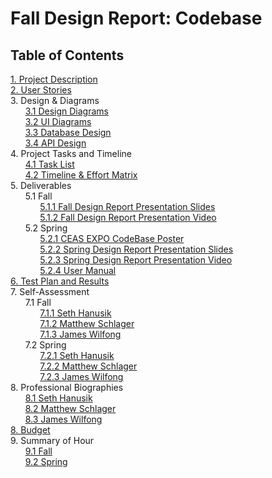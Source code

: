 # Fall Design Report: Codebase

## Table of Contents	

[1. Project Description](Homework/ProjectDescription.md)<br>
[2. User Stories](Homework/UserStories.md)<br>
3. Design & Diagrams<br>
&nbsp;&nbsp;&nbsp;&nbsp;&nbsp;&nbsp;[3.1 Design Diagrams](Homework/Design-Diagrams/Design-Diagrams.md) <br>
&nbsp;&nbsp;&nbsp;&nbsp;&nbsp;&nbsp;[3.2 UI Diagrams](Homework/UI-Diagrams/UI-Diagrams.md) <br>
&nbsp;&nbsp;&nbsp;&nbsp;&nbsp;&nbsp;[3.3 Database Design](Homework/DatabaseDesign.md) <br>
&nbsp;&nbsp;&nbsp;&nbsp;&nbsp;&nbsp;[3.4 API Design](Homework/APIDesign.md) <br>
4. Project Tasks and Timeline<br>
&nbsp;&nbsp;&nbsp;&nbsp;&nbsp;&nbsp;[4.1 Task List](Homework/TaskList.md)<br>
&nbsp;&nbsp;&nbsp;&nbsp;&nbsp;&nbsp;[4.2 Timeline & Effort Matrix](Homework/Timeline.md)<br>
5. Deliverables<br>
&nbsp;&nbsp;&nbsp;&nbsp;&nbsp;&nbsp;5.1 Fall<br>
&nbsp;&nbsp;&nbsp;&nbsp;&nbsp;&nbsp;&nbsp;&nbsp;&nbsp;&nbsp;&nbsp;&nbsp;[5.1.1 Fall Design Report Presentation Slides](Homework/CodebaseFallSlides.pdf)<br>
&nbsp;&nbsp;&nbsp;&nbsp;&nbsp;&nbsp;&nbsp;&nbsp;&nbsp;&nbsp;&nbsp;&nbsp;[5.1.2 Fall Design Report Presentation Video](https://youtu.be/XI5yE5JecKU)<br>
&nbsp;&nbsp;&nbsp;&nbsp;&nbsp;&nbsp;5.2 Spring<br>
&nbsp;&nbsp;&nbsp;&nbsp;&nbsp;&nbsp;&nbsp;&nbsp;&nbsp;&nbsp;&nbsp;&nbsp;[5.2.1 CEAS EXPO CodeBase Poster](Homework/CodeBasePoster.pdf)<br>
&nbsp;&nbsp;&nbsp;&nbsp;&nbsp;&nbsp;&nbsp;&nbsp;&nbsp;&nbsp;&nbsp;&nbsp;[5.2.2 Spring Design Report Presentation Slides](Homework/CodeBaseSpringSlides.pdf)<br>
&nbsp;&nbsp;&nbsp;&nbsp;&nbsp;&nbsp;&nbsp;&nbsp;&nbsp;&nbsp;&nbsp;&nbsp;[5.2.3 Spring Design Report Presentation Video](https://www.youtube.com/watch?v=jkGHWA6MWX4)<br>
&nbsp;&nbsp;&nbsp;&nbsp;&nbsp;&nbsp;&nbsp;&nbsp;&nbsp;&nbsp;&nbsp;&nbsp;[5.2.4 User Manual](https://kisunah.github.io/senior-design/)<br>
[6. Test Plan and Results](Homework/TestPlan.md)<br>
7. Self-Assessment<br>
&nbsp;&nbsp;&nbsp;&nbsp;&nbsp;&nbsp;7.1 Fall<br>
&nbsp;&nbsp;&nbsp;&nbsp;&nbsp;&nbsp;&nbsp;&nbsp;&nbsp;&nbsp;&nbsp;&nbsp;[7.1.1 Seth Hanusik](Homework/Individual-Capstone-Assessment/HanusikIndividualCapstoneAssessmentFall.md)<br>
&nbsp;&nbsp;&nbsp;&nbsp;&nbsp;&nbsp;&nbsp;&nbsp;&nbsp;&nbsp;&nbsp;&nbsp;[7.1.2 Matthew Schlager](Homework/Individual-Capstone-Assessment/SchlagerIndividualCapstoneAssessmentFall.md)<br>
&nbsp;&nbsp;&nbsp;&nbsp;&nbsp;&nbsp;&nbsp;&nbsp;&nbsp;&nbsp;&nbsp;&nbsp;[7.1.3 James Wilfong](Homework/Individual-Capstone-Assessment/WilfongIndividualCapstoneAssessmentFall.md) <br>
&nbsp;&nbsp;&nbsp;&nbsp;&nbsp;&nbsp;7.2 Spring<br>
&nbsp;&nbsp;&nbsp;&nbsp;&nbsp;&nbsp;&nbsp;&nbsp;&nbsp;&nbsp;&nbsp;&nbsp;[7.2.1 Seth Hanusik](Homework/Individual-Capstone-Assessment/HanusikIndividualCapstoneAssessmentSpring.md)<br>
&nbsp;&nbsp;&nbsp;&nbsp;&nbsp;&nbsp;&nbsp;&nbsp;&nbsp;&nbsp;&nbsp;&nbsp;[7.2.2 Matthew Schlager](Homework/Individual-Capstone-Assessment/SchlagerIndividualCapstoneAssessmentSpring.md)<br>
&nbsp;&nbsp;&nbsp;&nbsp;&nbsp;&nbsp;&nbsp;&nbsp;&nbsp;&nbsp;&nbsp;&nbsp;[7.2.3 James Wilfong](Homework/Individual-Capstone-Assessment/WilfongIndividualCapstoneAssessmentSpring.md) <br>
8. Professional Biographies<br>
&nbsp;&nbsp;&nbsp;&nbsp;&nbsp;&nbsp;[8.1 Seth Hanusik](Homework/Professional-Bios/HanusikProfessionalBiography.md)<br>
&nbsp;&nbsp;&nbsp;&nbsp;&nbsp;&nbsp;[8.2 Matthew Schlager](Homework/Professional-Bios/SchlagerProfessionalBiography.md)<br>
&nbsp;&nbsp;&nbsp;&nbsp;&nbsp;&nbsp;[8.3 James Wilfong](Homework/Professional-Bios/WilfongProfessionalBiography.md)<br>
[8. Budget](Homework/Budget.md)<br>
9. Summary of Hour<br>
&nbsp;&nbsp;&nbsp;&nbsp;&nbsp;&nbsp;[9.1 Fall](Homework/SummaryOfHoursFall.md)<br>
&nbsp;&nbsp;&nbsp;&nbsp;&nbsp;&nbsp;[9.2 Spring](Homework/SummaryOfHoursSpring.md)<br>

